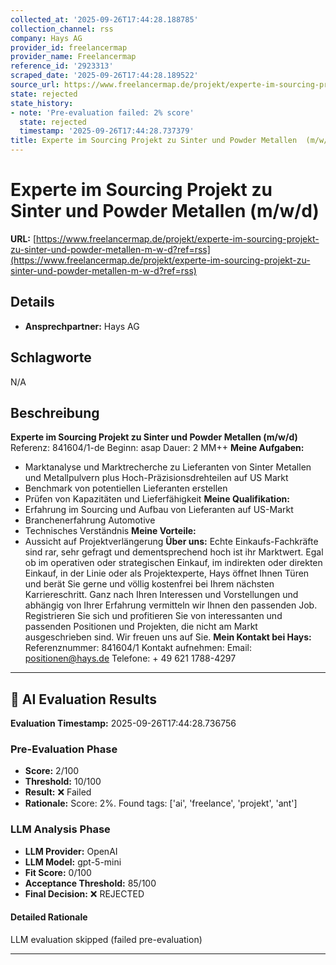 ```yaml
---
collected_at: '2025-09-26T17:44:28.188785'
collection_channel: rss
company: Hays AG
provider_id: freelancermap
provider_name: Freelancermap
reference_id: '2923313'
scraped_date: '2025-09-26T17:44:28.189522'
source_url: https://www.freelancermap.de/projekt/experte-im-sourcing-projekt-zu-sinter-und-powder-metallen-m-w-d?ref=rss
state: rejected
state_history:
- note: 'Pre-evaluation failed: 2% score'
  state: rejected
  timestamp: '2025-09-26T17:44:28.737379'
title: Experte im Sourcing Projekt zu Sinter und Powder Metallen  (m/w/d)
---
```




# Experte im Sourcing Projekt zu Sinter und Powder Metallen  (m/w/d)
**URL:** [https://www.freelancermap.de/projekt/experte-im-sourcing-projekt-zu-sinter-und-powder-metallen-m-w-d?ref=rss](https://www.freelancermap.de/projekt/experte-im-sourcing-projekt-zu-sinter-und-powder-metallen-m-w-d?ref=rss)
## Details
- **Ansprechpartner:** Hays AG

## Schlagworte
N/A

## Beschreibung
**Experte im Sourcing Projekt zu Sinter und Powder Metallen (m/w/d)** Referenz: 841604/1-de Beginn: asap Dauer: 2 MM++ **Meine Aufgaben:**  
- Marktanalyse und Marktrecherche zu Lieferanten von Sinter Metallen und Metallpulvern plus Hoch-Präzisionsdrehteilen auf US Markt
- Benchmark von potentiellen Lieferanten erstellen
- Prüfen von Kapazitäten und Lieferfähigkeit
  **Meine Qualifikation:**  
- Erfahrung im Sourcing und Aufbau von Lieferanten auf US-Markt
- Branchenerfahrung Automotive
- Technisches Verständnis
  **Meine Vorteile:**  
- Aussicht auf Projektverlängerung
  **Über uns:** Echte Einkaufs-Fachkräfte sind rar, sehr gefragt und dementsprechend hoch ist ihr Marktwert. Egal ob im operativen oder strategischen Einkauf, im indirekten oder direkten Einkauf, in der Linie oder als Projektexperte, Hays öffnet Ihnen Türen und berät Sie gerne und völlig kostenfrei bei Ihrem nächsten Karriereschritt. Ganz nach Ihren Interessen und Vorstellungen und abhängig von Ihrer Erfahrung vermitteln wir Ihnen den passenden Job. Registrieren Sie sich und profitieren Sie von interessanten und passenden Positionen und Projekten, die nicht am Markt ausgeschrieben sind. Wir freuen uns auf Sie. **Mein Kontakt bei Hays:** Referenznummer: 841604/1 Kontakt aufnehmen: Email: positionen@hays.de Telefone: + 49 621 1788-4297

---

## 🤖 AI Evaluation Results

**Evaluation Timestamp:** 2025-09-26T17:44:28.736756

### Pre-Evaluation Phase
- **Score:** 2/100
- **Threshold:** 10/100
- **Result:** ❌ Failed
- **Rationale:** Score: 2%. Found tags: ['ai', 'freelance', 'projekt', 'ant']

### LLM Analysis Phase
- **LLM Provider:** OpenAI
- **LLM Model:** gpt-5-mini
- **Fit Score:** 0/100
- **Acceptance Threshold:** 85/100
- **Final Decision:** ❌ REJECTED

#### Detailed Rationale
LLM evaluation skipped (failed pre-evaluation)

---
